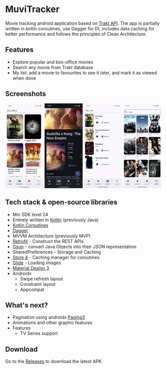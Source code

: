 # MuviTracker

Movie tracking android application based on [Trakt API](https://trakt.docs.apiary.io/#).
The app is partially written in kotlin coroutines, use Dagger for DI, includes data caching for better performance 
and follows the principles of Clean Architecture.

## Features
- Explore popular and box-office movies
- Search any movie from Trakt database
- My list: add a movie to favourites to see it later, and mark it as viewed when done


## Screenshots

<div class="row">
  <img src="app/app-screenshots/base.png" width="24%"/>
  <img src="app/app-screenshots/details.png" width="24%"/>
  <img src="app/app-screenshots/favorite.png" width="24%"/>
  <img src="app/app-screenshots/search.png" width="24%"/>
</div>


## Tech stack & open-source libraries
- Min SDK level 24
- Entirely written in [Kotlin](https://kotlinlang.org/) (previously Java)
- [Kotlin Coroutines](https://github.com/Kotlin/kotlinx.coroutines)
- [Dagger](https://github.com/google/dagger/)
- MVVM Architecture (previously MVP)
- [Retrofit](https://github.com/square/retrofit) - Construct the REST APIs
- [Gson](https://github.com/google/gson) - convert Java Objects into their JSON representation
- SharedPreferences - Storage and Caching
- [Store 4](https://github.com/MobileNativeFoundation/Store) - Caching manager for coroutines
- [Glide](https://github.com/bumptech/glide) - Loading images 
- [Material Design 3](https://m3.material.io/)
- Androidx
    - Swipe refresh layout
    - Constraint layout
    - Appcompat



## What's next?

- Pagination using androidx [Paging3](https://developer.android.com/topic/libraries/architecture/paging/v3-overview)
- Animations and other graphic features
- Features
    - TV Series support

## Download

Go to the <u>[Releases](https://github.com/ologdm/muvi-tracker/releases)</u> to download the latest APK.

